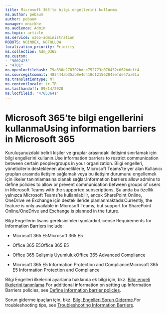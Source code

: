 ```yaml
---
title: Microsoft 365’te bilgi engellerini kullanma
ms.author: pebaum
author: pebaum
manager: mnirkhe
ms.audience: Admin
ms.topic: article
ms.service: o365-administration
ROBOTS: NOINDEX, NOFOLLOW
localization_priority: Priority
ms.collection: Adm_O365
ms.custom:
- "9002423"
- "4701"
ms.openlocfilehash: 79a338e278702bdcc752773c076452c062bdeff4
ms.sourcegitcommit: 483444ab35ab0e4d410d121562045efde47aa61a
ms.translationtype: MT
ms.contentlocale: tr-TR
ms.lasthandoff: 09/14/2020
ms.locfileid: "47653641"
---
```

# <a name="using-information-barriers-in-microsoft-365"></a><span data-ttu-id="34a84-102">Microsoft 365’te bilgi engellerini kullanma</span><span class="sxs-lookup"><span data-stu-id="34a84-102">Using information barriers in Microsoft 365</span></span>

<span data-ttu-id="34a84-103">Kuruluşunuzdaki belirli kişiler ve gruplar arasındaki iletişimi sınırlamak için bilgi engellerini kullanın.</span><span class="sxs-lookup"><span data-stu-id="34a84-103">Use information barriers to restrict communication between certain people/groups in your organization.</span></span> <span data-ttu-id="34a84-104">Bilgi engelleri, yöneticilerin desteklenen aboneliklerle, Microsoft Teams’te yer alan Kullanıcı grupları arasında iletişim sağlamak veya bu iletişim durumunu engellemek için ilkeler tanımlamasına olanak sağlar.</span><span class="sxs-lookup"><span data-stu-id="34a84-104">Information barriers allow admins to define policies to allow or prevent communication between groups of users in Microsoft Teams with the supported subscriptions.</span></span>  <span data-ttu-id="34a84-105">Şu anda bu özellik yalnızca Microsoft Teams’te kullanılabilir, ancak SharePoint Online, OneDrive ve Exchange için destek ileride planlanmaktadır.</span><span class="sxs-lookup"><span data-stu-id="34a84-105">Currently, the feature is only available in Microsoft Teams, but support for SharePoint Online/OneDrive and Exchange is planned in the future.</span></span>

<span data-ttu-id="34a84-106">Bilgi Engellerin lisans gereksinimleri şunlardır:</span><span class="sxs-lookup"><span data-stu-id="34a84-106">License Requirements for Information Barriers include:</span></span>

- <span data-ttu-id="34a84-107">Microsoft 365 E5</span><span class="sxs-lookup"><span data-stu-id="34a84-107">Microsoft 365 E5</span></span>

- <span data-ttu-id="34a84-108">Office 365 E5</span><span class="sxs-lookup"><span data-stu-id="34a84-108">Office 365 E5</span></span>

- <span data-ttu-id="34a84-109">Office 365 Gelişmiş Uyumluluk</span><span class="sxs-lookup"><span data-stu-id="34a84-109">Office 365 Advanced Compliance</span></span>

- <span data-ttu-id="34a84-110">Microsoft 365 E5 Information Protection and Compliance</span><span class="sxs-lookup"><span data-stu-id="34a84-110">Microsoft 365 E5 Information Protection and Compliance</span></span>

<span data-ttu-id="34a84-111">Bilgi Engelleri ilkelerini ayarlama hakkında ek bilgi için, bkz. [Bilgi engeli ilkelerini tanımlama](https://docs.microsoft.com/microsoft-365/compliance/information-barriers-policies).</span><span class="sxs-lookup"><span data-stu-id="34a84-111">For additional information on setting up Information Barriers policies, see [Define information barrier policies](https://docs.microsoft.com/microsoft-365/compliance/information-barriers-policies).</span></span>

<span data-ttu-id="34a84-112">Sorun giderme ipuçları için, bkz. [Bilgi Engelleri Sorun Giderme](https://docs.microsoft.com/microsoft-365/compliance/information-barriers-troubleshooting).</span><span class="sxs-lookup"><span data-stu-id="34a84-112">For troubleshooting tips, see [Troubleshooting Information Barriers](https://docs.microsoft.com/microsoft-365/compliance/information-barriers-troubleshooting).</span></span>
